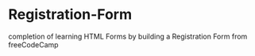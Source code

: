 # Registration-Form
completion of learning HTML Forms by building a Registration Form from freeCodeCamp

